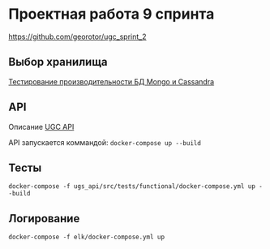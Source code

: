 # Проектная работа 9 спринта

https://github.com/georotor/ugc_sprint_2

## Выбор хранилища
[Тестирование производительности БД Mongo и Cassandra](https://github.com/georotor/ugc_sprint_2/tree/main/research)


## API
Описание [UGC API](https://github.com/georotor/ugc_sprint_2/tree/main/ugs_api)

API запускается коммандой: `docker-compose up --build`

## Тесты
```
docker-compose -f ugs_api/src/tests/functional/docker-compose.yml up --build
```

## Логирование
```
docker-compose -f elk/docker-compose.yml up
```
